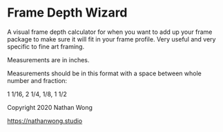 # Frame Depth Wizard
A visual frame depth calculator for when you want to add up your frame package to make sure it will fit in your frame profile. Very useful and very specific to fine art framing.

Measurements are in inches.

Measurements should be in this format with a space between whole number and fraction:

1 1/16, 2 1/4, 1/8, 1 1/2


Copyright 2020 Nathan Wong

https://nathanwong.studio
